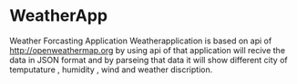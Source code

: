 # WeatherApp

Weather Forcasting Application
Weatherapplication is based on api of http://openweathermap.org by using api of that
application will recive the data in JSON format and by parseing that data it will show
different city of temputature , humidity , wind and weather discription.
